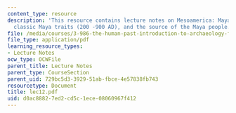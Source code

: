 ```yaml
---
content_type: resource
description: 'This resource contains lecture notes on Mesoamerica: Maya civilization,
  classic Maya traits (200 -900 AD), and the source of the Maya people.'
file: /media/courses/3-986-the-human-past-introduction-to-archaeology-fall-2006/d0ac88827ed2cd5c1ece08060967f412_lec12.pdf
file_type: application/pdf
learning_resource_types:
- Lecture Notes
ocw_type: OCWFile
parent_title: Lecture Notes
parent_type: CourseSection
parent_uid: 729bc5d3-3929-51ab-fbce-4e57838fb743
resourcetype: Document
title: lec12.pdf
uid: d0ac8882-7ed2-cd5c-1ece-08060967f412
---
```

